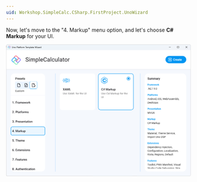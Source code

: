 ```yaml
---
uid: Workshop.SimpleCalc.CSharp.FirstProject.UnoWizard
---
```

Now, let's move to the "4. Markup" menu option, and let's choose **C# Markup** for your UI.

![Uno Platform App template](../../../art/Wizard/5.Markup-CSharp.png)